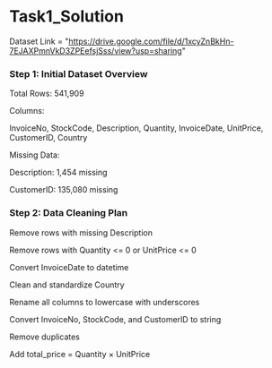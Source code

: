 # Task1_Solution

Dataset Link = "https://drive.google.com/file/d/1xcyZnBkHn-7EJAXPmnVkD3ZPEefsjSss/view?usp=sharing"


### Step 1: Initial Dataset Overview
Total Rows: 541,909

Columns:

InvoiceNo, StockCode, Description, Quantity, InvoiceDate, UnitPrice, CustomerID, Country

Missing Data:

Description: 1,454 missing

CustomerID: 135,080 missing

###  Step 2: Data Cleaning Plan

Remove rows with missing Description

Remove rows with Quantity <= 0 or UnitPrice <= 0

Convert InvoiceDate to datetime

Clean and standardize Country

Rename all columns to lowercase with underscores

Convert InvoiceNo, StockCode, and CustomerID to string

Remove duplicates

Add total_price = Quantity × UnitPrice
